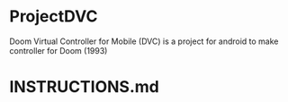# ProjectDVC
Doom Virtual Controller for Mobile (DVC) is a project for android to make controller for Doom (1993)

# INSTRUCTIONS.md
